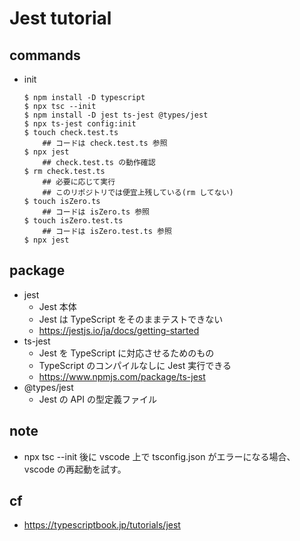 # Jest tutorial

## commands
* init
    ```
    $ npm install -D typescript
    $ npx tsc --init
    $ npm install -D jest ts-jest @types/jest
    $ npx ts-jest config:init
    $ touch check.test.ts
        ## コードは check.test.ts 参照
    $ npx jest
        ## check.test.ts の動作確認
    $ rm check.test.ts 
        ## 必要に応じて実行
        ## このリポジトリでは便宜上残している(rm してない)
    $ touch isZero.ts
        ## コードは isZero.ts 参照
    $ touch isZero.test.ts
        ## コードは isZero.test.ts 参照
    $ npx jest
    ```

## package
* jest
    * Jest 本体
    * Jest は TypeScript をそのままテストできない
    * https://jestjs.io/ja/docs/getting-started
* ts-jest
    * Jest を TypeScript に対応させるためのもの
    * TypeScript のコンパイルなしに Jest 実行できる
    * https://www.npmjs.com/package/ts-jest
* @types/jest
    * Jest の API の型定義ファイル

## note
* npx tsc --init 後に vscode 上で tsconfig.json がエラーになる場合、 vscode の再起動を試す。

## cf
* https://typescriptbook.jp/tutorials/jest